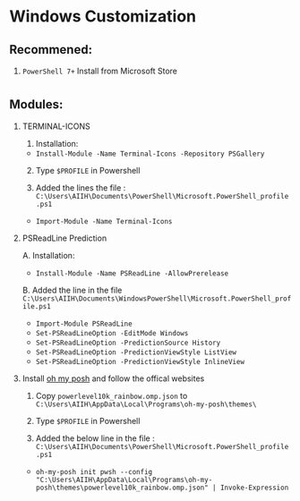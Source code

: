 # Windows Customization
## Recommened:
01. `PowerShell 7+` Install from Microsoft Store
#
## Modules:
01. TERMINAL-ICONS

	01. Installation:
	* `Install-Module -Name Terminal-Icons -Repository PSGallery`

	02. Type `$PROFILE` in Powershell

	03. Added the lines the file : `C:\Users\AIIH\Documents\PowerShell\Microsoft.PowerShell_profile.ps1`
	* `Import-Module -Name Terminal-Icons`

02. PSReadLine Prediction

	A. Installation:
	* `Install-Module -Name PSReadLine -AllowPrerelease`

	B. Added the line in the file `C:\Users\AIIH\Documents\WindowsPowerShell\Microsoft.PowerShell_profile.ps1`

	* `Import-Module PSReadLine`
	* `Set-PSReadLineOption -EditMode Windows`
	* `Set-PSReadLineOption -PredictionSource History`
	* `Set-PSReadLineOption -PredictionViewStyle ListView`
	* `Set-PSReadLineOption -PredictionViewStyle InlineView`

03. Install [oh my posh](https://ohmyposh.dev/) and follow the offical websites

	01. Copy `powerlevel10k_rainbow.omp.json` to `C:\Users\AIIH\AppData\Local\Programs\oh-my-posh\themes\`

	02. Type `$PROFILE` in Powershell

	02. Added the below line in the file : `C:\Users\AIIH\Documents\PowerShell\Microsoft.PowerShell_profile.ps1`
	* `oh-my-posh init pwsh --config "C:\Users\AIIH\AppData\Local\Programs\oh-my-posh\themes\powerlevel10k_rainbow.omp.json" | Invoke-Expression`

#